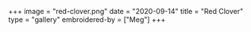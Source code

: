 +++
image = "red-clover.png"
date = "2020-09-14"
title = "Red Clover"
type = "gallery"
embroidered-by = ["Meg"]
+++
